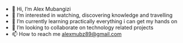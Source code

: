 - 👋 Hi, I’m Alex Mubangizi
- 👀 I’m interested in watching, discovering knowledge and travelling
- 🌱 I’m currently learning practically everything i can get my hands on
- 💞️ I’m looking to collaborate on technology related projects
- 📫 How to reach me alexmubz89@gmail.com

<!---
Starbrand29/Starbrand29 is a ✨ special ✨ repository because its `README.md` (this file) appears on your GitHub profile.
You can click the Preview link to take a look at your changes.
--->
